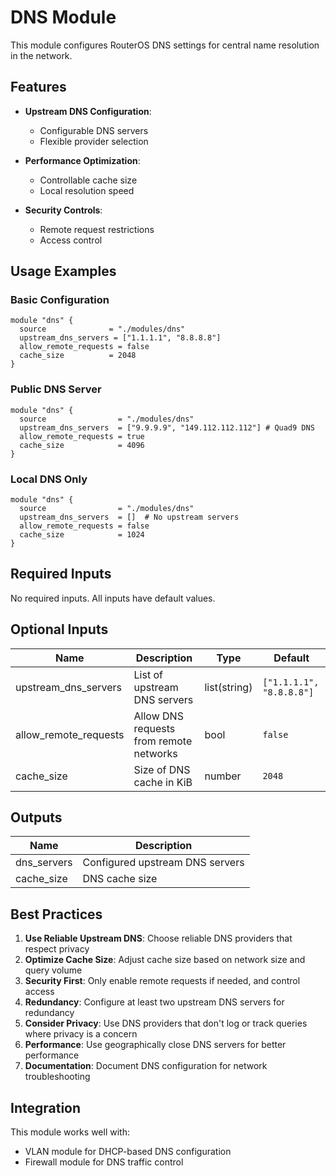 # DNS Module

This module configures RouterOS DNS settings for central name resolution in the network.

## Features

- **Upstream DNS Configuration**:
  - Configurable DNS servers
  - Flexible provider selection

- **Performance Optimization**:
  - Controllable cache size
  - Local resolution speed

- **Security Controls**:
  - Remote request restrictions
  - Access control

## Usage Examples

### Basic Configuration

```hcl
module "dns" {
  source              = "./modules/dns"
  upstream_dns_servers = ["1.1.1.1", "8.8.8.8"]
  allow_remote_requests = false
  cache_size          = 2048
}
```

### Public DNS Server

```hcl
module "dns" {
  source                = "./modules/dns"
  upstream_dns_servers  = ["9.9.9.9", "149.112.112.112"] # Quad9 DNS
  allow_remote_requests = true
  cache_size            = 4096
}
```

### Local DNS Only

```hcl
module "dns" {
  source                = "./modules/dns"
  upstream_dns_servers  = []  # No upstream servers
  allow_remote_requests = false
  cache_size            = 1024
}
```

## Required Inputs

No required inputs. All inputs have default values.

## Optional Inputs

| Name | Description | Type | Default |
|------|-------------|------|---------|
| upstream_dns_servers | List of upstream DNS servers | list(string) | `["1.1.1.1", "8.8.8.8"]` |
| allow_remote_requests | Allow DNS requests from remote networks | bool | `false` |
| cache_size | Size of DNS cache in KiB | number | `2048` |

## Outputs

| Name | Description |
|------|-------------|
| dns_servers | Configured upstream DNS servers |
| cache_size | DNS cache size |

## Best Practices

1. **Use Reliable Upstream DNS**: Choose reliable DNS providers that respect privacy
2. **Optimize Cache Size**: Adjust cache size based on network size and query volume
3. **Security First**: Only enable remote requests if needed, and control access
4. **Redundancy**: Configure at least two upstream DNS servers for redundancy
5. **Consider Privacy**: Use DNS providers that don't log or track queries where privacy is a concern
6. **Performance**: Use geographically close DNS servers for better performance
7. **Documentation**: Document DNS configuration for network troubleshooting

## Integration

This module works well with:

- VLAN module for DHCP-based DNS configuration
- Firewall module for DNS traffic control